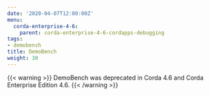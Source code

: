 ```yaml
---
date: '2020-04-07T12:00:00Z'
menu:
  corda-enterprise-4-6:
    parent: corda-enterprise-4-6-cordapps-debugging
tags:
- demobench
title: DemoBench
weight: 30
---
```



{{< warning >}}
DemoBench was deprecated in Corda 4.6 and Corda Enterprise Edition 4.6.
{{< /warning >}}
